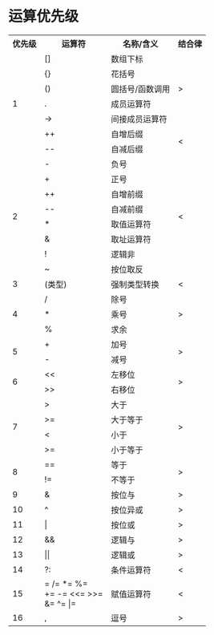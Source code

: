 # 运算优先级

<table>
    <tr>
        <th>优先级</th>
        <th>运算符</th>
        <th>名称/含义</th>
        <th>结合律</th>
    </tr>
    <tr>
        <td rowspan=7>1</td>
        <td>[]</td>
        <td>数组下标</td>
        <td rowspan=5>></td>
    </tr>
        <tr>
        <td>{}</td>
        <td>花括号</td>
    </tr>
        <tr>
        <td>()</td>
        <td>圆括号/函数调用</td>
    </tr>
        <tr>
        <td>.</td>
        <td>成员运算符</td>
    </tr>
        <tr>
        <td>-></td>
        <td>间接成员运算符</td>
    </tr>
    <tr>
        <td>++</td>
        <td>自增后缀</td>
        <td rowspan=2><</td>
    </tr>
    <tr>
        <td>--</td>
        <td>自减后缀</td>
    </tr>
    <tr>
        <td rowspan=8>2</td>
        <td>-</td>
        <td>负号</td>
        <td rowspan=8><</td>
    </tr>
   <tr>
        <td>+</td>
        <td>正号</td>
    </tr>
    <tr>
        <td>++</td>
        <td>自增前缀</td>
    </tr>    
    <tr>
        <td>--</td>
        <td>自减前缀</td>
    </tr>
    <tr>
        <td>*</td>
        <td>取值运算符</td>
    </tr>
    <tr>
        <td>&</td>
        <td>取址运算符</td>
    </tr>
    <tr>
        <td>!</td>
        <td>逻辑非</td>
    </tr>
    <tr>
        <td>~</td>
        <td>按位取反</td>
    </tr>
    <tr>
        <td>3</td>
        <td>(类型)</td>
        <td>强制类型转换</td>
        <td><</td>
    </tr>
    <tr>
        <td rowspan=3>4</td>
        <td>/</td>
        <td>除号</td>
        <td rowspan=3>></td>
    </tr>
    <tr>
        <td>*</td>
        <td>乘号</td>
    </tr>    
    <tr>
        <td>%</td>
        <td>求余</td>
    </tr>
    <tr>
        <td rowspan=2>5</td>
        <td>+</td>
        <td>加号</td>
        <td rowspan=2>></td>
    </tr>    
    <tr>
        <td>-</td>
        <td>减号</td>
    </tr>    
    <tr>
        <td rowspan=2>6</td>
        <td><<</td>
        <td>左移位</td>
        <td rowspan=2>></td>
    </tr>  
    <tr>
        <td>>></td>
        <td>右移位</td>
    </tr>       
    <tr>
        <td rowspan=4>7</td>
        <td>></td>
        <td>大于</td>
        <td rowspan=4>></td>
    </tr>      
    <tr>
        <td>>=</td>
        <td>大于等于</td>
    </tr>      
     <tr>
        <td><</td>
        <td>小于</td>
    </tr>  
    <tr>
        <td>>=</td>
        <td>小于等于</td>
    </tr>  
     <tr>
        <td rowspan=2>8</td>
        <td>==</td>
        <td>等于</td>
        <td rowspan=2>></td>
    </tr>         
    <tr>
        <td>!=</td>
        <td>不等于</td>
    </tr>      
    <tr>
        <td>9</td>
        <td>&</td>
        <td>按位与</td>
        <td>></td>
    </tr>     
     <tr>
        <td>10</td>
        <td>^</td>
        <td>按位异或</td>
        <td>></td>
    </tr>       
     <tr>
        <td>11</td>
        <td>|</td>
        <td>按位或</td>
        <td>></td>
    </tr>       
    <tr>
        <td>12</td>
        <td>&&</td>
        <td>逻辑与</td>
        <td>></td>
    </tr>    
   <tr>
        <td>13</td>
        <td>||</td>
        <td>逻辑或</td>
        <td>></td>
    </tr>   
         <tr>
        <td>14</td>
        <td>?:</td>
        <td>条件运算符</td>
        <td><</td>
    </tr>   
    <tr>
        <td>15</td>
        <td>= /=  *=  %= <br> +=  -= <<=  >>= <br> &=  ^=  |=</td>
        <td>赋值运算符</td>
        <td><</td>
    </tr>   
    <tr>
        <td>16</td>
        <td>,</td>
        <td>逗号</td>
        <td>></td>
    </tr>  
    
    
    
    
    
    
    
    
    
    
    
    
    
    
    
    
    
    
    
    
    
    
    
    
    
    
    
    
    
    
    
    
    
    
    
    
    
    
    
    
    
    
    
    
    
    
    
    
    
    
    
</table>



